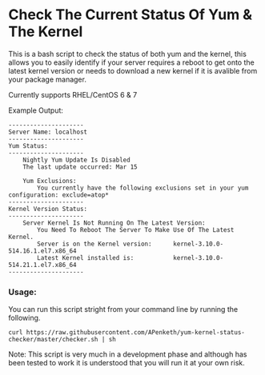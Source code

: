 # Check The Current Status Of Yum & The Kernel

This is a bash script to check the status of both yum and the kernel, this allows you to easily identify if your server requires a reboot to get onto the latest kernel version or needs to download a new kernel if it is avalible from your package manager.

Currently supports RHEL/CentOS 6 & 7

Example Output:

```
---------------------
Server Name: localhost
---------------------
Yum Status:
---------------------
    Nightly Yum Update Is Disabled
    The last update occurred: Mar 15

    Yum Exclusions:
        You currently have the following exclusions set in your yum configuration: exclude=atop*
---------------------
Kernel Version Status:
---------------------
    Server Kernel Is Not Running On The Latest Version:
        You Need To Reboot The Server To Make Use Of The Latest Kernel.
        Server is on the Kernel version:      kernel-3.10.0-514.16.1.el7.x86_64
        Latest Kernel installed is:           kernel-3.10.0-514.21.1.el7.x86_64
---------------------
```

### Usage:
You can run this script stright from your command line by running the following.
```
curl https://raw.githubusercontent.com/APenketh/yum-kernel-status-checker/master/checker.sh | sh
```
Note: This script is very much in a development phase and although has been tested to work it is understood that you will run it at your own risk.

